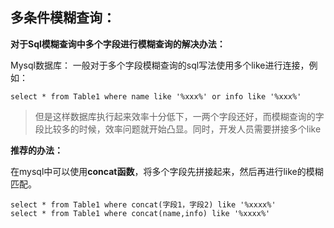 ## 多条件模糊查询：

**对于Sql模糊查询中多个字段进行模糊查询的解决办法：**

Mysql数据库：
    一般对于多个字段模糊查询的sql写法使用多个like进行连接，例如：

```
select * from Table1 where name like '%xxx%' or info like '%xxx%'
```

> 但是这样数据库执行起来效率十分低下，一两个字段还好，而模糊查询的字段比较多的时候，效率问题就开始凸显。同时，开发人员需要拼接多个like

**推荐的办法：**
 
 在mysql中可以使用**concat函数**，将多个字段先拼接起来，然后再进行like的模糊匹配。

```
select * from Table1 where concat(字段1，字段2) like '%xxxx%'
select * from Table1 where concat(name,info) like '%xxxx%'
```
